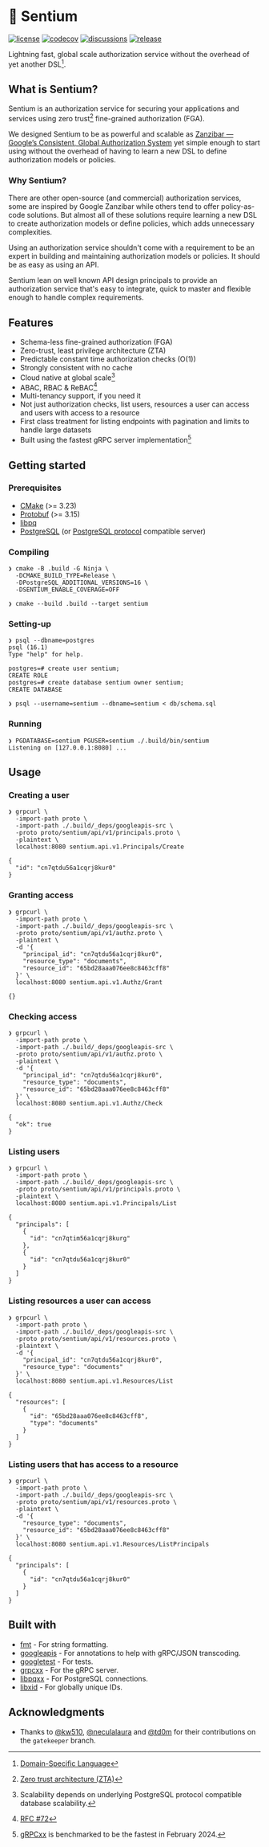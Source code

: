 # 🔐 Sentium

[![license](https://img.shields.io/badge/license-MIT-green)](https://raw.githubusercontent.com/uatuko/sentium/main/LICENSE)
[![codecov](https://codecov.io/gh/uatuko/sentium/graph/badge.svg?token=KR9MkDkk8s)](https://codecov.io/gh/uatuko/sentium)
[![discussions](https://img.shields.io/github/discussions/uatuko/sentium)](https://github.com/uatuko/sentium/discussions)
[![release](https://img.shields.io/github/v/release/uatuko/sentium)](https://github.com/uatuko/sentium/releases)

Lightning fast, global scale authorization service without the overhead of yet another DSL[^5].

## What is Sentium?

Sentium is an authorization service for securing your applications and services using zero trust[^1]
fine-grained authorization (FGA).

We designed Sentium to be as powerful and scalable as [Zanzibar — Google’s Consistent, Global Authorization System](https://research.google/pubs/zanzibar-googles-consistent-global-authorization-system/)
yet simple enough to start using without the overhead of having to learn a new DSL to define authorization models or policies.

### Why Sentium?

There are other open-source (and commercial) authorization services, some are inspired by Google Zanzibar
while others tend to offer policy-as-code solutions. But almost all of these solutions require learning
a new DSL to create authorization models or define policies, which adds unnecessary complexities.

Using an authorization service shouldn't come with a requirement to be an expert in building and maintaining
authorization models or policies. It should be as easy as using an API.

Sentium lean on well known API design principals to provide an authorization service that's easy to
integrate, quick to master and flexible enough to handle complex requirements.


## Features

* Schema-less fine-grained authorization (FGA)
* Zero-trust, least privilege architecture (ZTA)
* Predictable constant time authorization checks (O(1))
* Strongly consistent with no cache
* Cloud native at global scale[^2]
* ABAC, RBAC & ReBAC[^4]
* Multi-tenancy support, if you need it
* Not just authorization checks, list users, resources a user can access and users with access to a resource
* First class treatment for listing endpoints with pagination and limits to handle large datasets
* Built using the fastest gRPC server implementation[^3]


## Getting started

### Prerequisites

* [CMake](https://cmake.org) (>= 3.23)
* [Protobuf](https://protobuf.dev) (>= 3.15)
* [libpq](https://www.postgresql.org/docs/current/libpq.html)
* [PostgreSQL](https://www.postgresql.org) (or [PostgreSQL protocol](https://www.postgresql.org/docs/current/protocol.html) compatible server)

### Compiling

```
❯ cmake -B .build -G Ninja \
  -DCMAKE_BUILD_TYPE=Release \
  -DPostgreSQL_ADDITIONAL_VERSIONS=16 \
  -DSENTIUM_ENABLE_COVERAGE=OFF
```

```
❯ cmake --build .build --target sentium
```

### Setting-up

```
❯ psql --dbname=postgres
psql (16.1)
Type "help" for help.

postgres=# create user sentium;
CREATE ROLE
postgres=# create database sentium owner sentium;
CREATE DATABASE
```

```
❯ psql --username=sentium --dbname=sentium < db/schema.sql
```

### Running

```
❯ PGDATABASE=sentium PGUSER=sentium ./.build/bin/sentium
Listening on [127.0.0.1:8080] ...
```


## Usage

### Creating a user

```
❯ grpcurl \
  -import-path proto \
  -import-path ./.build/_deps/googleapis-src \
  -proto proto/sentium/api/v1/principals.proto \
  -plaintext \
  localhost:8080 sentium.api.v1.Principals/Create

{
  "id": "cn7qtdu56a1cqrj8kur0"
}
```

### Granting access

```
❯ grpcurl \
  -import-path proto \
  -import-path ./.build/_deps/googleapis-src \
  -proto proto/sentium/api/v1/authz.proto \
  -plaintext \
  -d '{
    "principal_id": "cn7qtdu56a1cqrj8kur0",
    "resource_type": "documents",
    "resource_id": "65bd28aaa076ee8c8463cff8"
  }' \
  localhost:8080 sentium.api.v1.Authz/Grant

{}
```

### Checking access

```
❯ grpcurl \
  -import-path proto \
  -import-path ./.build/_deps/googleapis-src \
  -proto proto/sentium/api/v1/authz.proto \
  -plaintext \
  -d '{
    "principal_id": "cn7qtdu56a1cqrj8kur0",
    "resource_type": "documents",
    "resource_id": "65bd28aaa076ee8c8463cff8"
  }' \
  localhost:8080 sentium.api.v1.Authz/Check

{
  "ok": true
}
```

### Listing users

```
❯ grpcurl \
  -import-path proto \
  -import-path ./.build/_deps/googleapis-src \
  -proto proto/sentium/api/v1/principals.proto \
  -plaintext \
  localhost:8080 sentium.api.v1.Principals/List

{
  "principals": [
    {
      "id": "cn7qtim56a1cqrj8kurg"
    },
    {
      "id": "cn7qtdu56a1cqrj8kur0"
    }
  ]
}
```

### Listing resources a user can access

```
❯ grpcurl \
  -import-path proto \
  -import-path ./.build/_deps/googleapis-src \
  -proto proto/sentium/api/v1/resources.proto \
  -plaintext \
  -d '{
    "principal_id": "cn7qtdu56a1cqrj8kur0",
    "resource_type": "documents"
  }' \
  localhost:8080 sentium.api.v1.Resources/List

{
  "resources": [
    {
      "id": "65bd28aaa076ee8c8463cff8",
      "type": "documents"
    }
  ]
}
```

### Listing users that has access to a resource

```
❯ grpcurl \
  -import-path proto \
  -import-path ./.build/_deps/googleapis-src \
  -proto proto/sentium/api/v1/resources.proto \
  -plaintext \
  -d '{
    "resource_type": "documents",
    "resource_id": "65bd28aaa076ee8c8463cff8"
  }' \
  localhost:8080 sentium.api.v1.Resources/ListPrincipals

{
  "principals": [
    {
      "id": "cn7qtdu56a1cqrj8kur0"
    }
  ]
}
```


## Built with

* [fmt](https://github.com/fmtlib/fmt) - For string formatting.
* [googleapis](https://github.com/googleapis/googleapis) - For annotations to help with gRPC/JSON transcoding.
* [googletest](https://github.com/google/googletest) - For tests.
* [grpcxx](https://github.com/uatuko/grpcxx) - For the gRPC server.
* [libpqxx](https://github.com/jtv/libpqxx) - For PostgreSQL connections.
* [libxid](https://github.com/uatuko/libxid) - For globally unique IDs.


## Acknowledgments

* Thanks to [@kw510](https://github.com/kw510), [@neculalaura](https://github.com/neculalaura) and [@td0m](https://github.com/td0m)
for their contributions on the `gatekeeper` branch.

[^1]: [Zero trust architecture (ZTA)](https://en.wikipedia.org/wiki/Zero_trust_security_model)
[^2]: Scalability depends on underlying PostgreSQL protocol compatible database scalability.
[^3]: [gRPCxx](https://github.com/uatuko/grpcxx) is benchmarked to be the fastest in February 2024.
[^4]: [RFC #72](https://github.com/uatuko/sentium/discussions/72)
[^5]: [Domain-Specific Language](https://en.wikipedia.org/wiki/Domain-specific_language)
